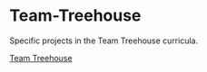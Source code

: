 # Team-Treehouse
Specific projects in the Team Treehouse curricula.

[Team Treehouse](https://hosting.photobucket.com/albums/v204/Angelfirenze/Team%20Treehouse/Treehouse-Logo-Outlines_zpse2fmsdyp.png)
